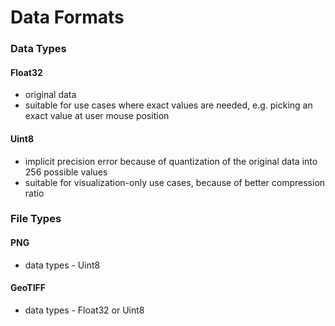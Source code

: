 # Data Formats

### Data Types

#### Float32

* original data
* suitable for use cases where exact values are needed, e.g. picking an exact value at user mouse position

#### Uint8

* implicit precision error because of quantization of the original data into 256 possible values
* suitable for visualization-only use cases, because of better compression ratio

### File Types

#### PNG

* data types - Uint8

#### GeoTIFF

* data types - Float32 or Uint8
